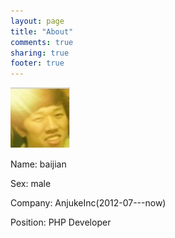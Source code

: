 ```yaml
---
layout: page
title: "About"
comments: true
sharing: true
footer: true
---
```

![baijian](../favicon.png "It is me!")

Name: baijian

Sex: male

Company: AnjukeInc(2012-07---now)

Position: PHP Developer


